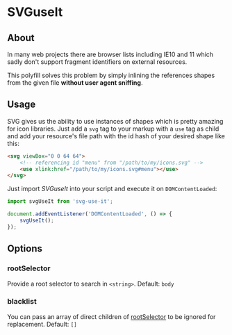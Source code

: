 # SVGuseIt

## About

In many web projects there are browser lists including IE10 and 11
which sadly don't support fragment identifiers on external resources.

This polyfill solves this problem by simply inlining the references shapes from
the given file **without user agent sniffing**.

## Usage

SVG gives us the ability to use instances of shapes which is pretty amazing for
icon libraries.
Just add a `svg` tag to your markup with a `use` tag as child and add your
resource's file path with the id hash of your desired shape like this:

```html
<svg viewBox="0 0 64 64">
    <!-- referencing id "menu" from "/path/to/my/icons.svg" -->
    <use xlink:href="/path/to/my/icons.svg#menu"></use>
</svg>
```

Just import *SVGuseIt* into your script and execute it on `DOMContentLoaded`:
```javascript
import svgUseIt from 'svg-use-it';

document.addEventListener('DOMContentLoaded', () => {
	svgUseIt();
});
```

## Options

### rootSelector
Provide a root selector to search in `<string>`.
Default: `body`

### blacklist
You can pass an array of direct children of [rootSelector](#rootSelector) to be
ignored for replacement.
Default: `[]`
